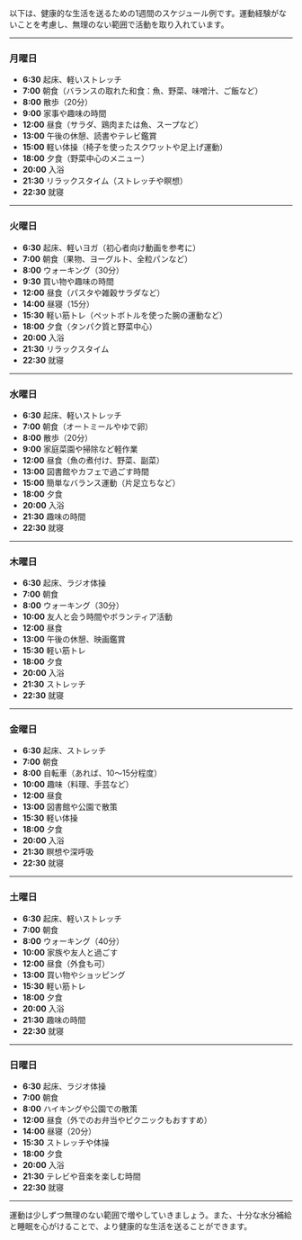 以下は、健康的な生活を送るための1週間のスケジュール例です。運動経験がないことを考慮し、無理のない範囲で活動を取り入れています。

---

### **月曜日**

- **6:30** 起床、軽いストレッチ
- **7:00** 朝食（バランスの取れた和食：魚、野菜、味噌汁、ご飯など）
- **8:00** 散歩（20分）
- **9:00** 家事や趣味の時間
- **12:00** 昼食（サラダ、鶏肉または魚、スープなど）
- **13:00** 午後の休憩、読書やテレビ鑑賞
- **15:00** 軽い体操（椅子を使ったスクワットや足上げ運動）
- **18:00** 夕食（野菜中心のメニュー）
- **20:00** 入浴
- **21:30** リラックスタイム（ストレッチや瞑想）
- **22:30** 就寝

---

### **火曜日**

- **6:30** 起床、軽いヨガ（初心者向け動画を参考に）
- **7:00** 朝食（果物、ヨーグルト、全粒パンなど）
- **8:00** ウォーキング（30分）
- **9:30** 買い物や趣味の時間
- **12:00** 昼食（パスタや雑穀サラダなど）
- **14:00** 昼寝（15分）
- **15:30** 軽い筋トレ（ペットボトルを使った腕の運動など）
- **18:00** 夕食（タンパク質と野菜中心）
- **20:00** 入浴
- **21:30** リラックスタイム
- **22:30** 就寝

---

### **水曜日**

- **6:30** 起床、軽いストレッチ
- **7:00** 朝食（オートミールやゆで卵）
- **8:00** 散歩（20分）
- **9:00** 家庭菜園や掃除など軽作業
- **12:00** 昼食（魚の煮付け、野菜、副菜）
- **13:00** 図書館やカフェで過ごす時間
- **15:00** 簡単なバランス運動（片足立ちなど）
- **18:00** 夕食
- **20:00** 入浴
- **21:30** 趣味の時間
- **22:30** 就寝

---

### **木曜日**

- **6:30** 起床、ラジオ体操
- **7:00** 朝食
- **8:00** ウォーキング（30分）
- **10:00** 友人と会う時間やボランティア活動
- **12:00** 昼食
- **13:00** 午後の休憩、映画鑑賞
- **15:30** 軽い筋トレ
- **18:00** 夕食
- **20:00** 入浴
- **21:30** ストレッチ
- **22:30** 就寝

---

### **金曜日**

- **6:30** 起床、ストレッチ
- **7:00** 朝食
- **8:00** 自転車（あれば、10〜15分程度）
- **10:00** 趣味（料理、手芸など）
- **12:00** 昼食
- **13:00** 図書館や公園で散策
- **15:30** 軽い体操
- **18:00** 夕食
- **20:00** 入浴
- **21:30** 瞑想や深呼吸
- **22:30** 就寝

---

### **土曜日**

- **6:30** 起床、軽いストレッチ
- **7:00** 朝食
- **8:00** ウォーキング（40分）
- **10:00** 家族や友人と過ごす
- **12:00** 昼食（外食も可）
- **13:00** 買い物やショッピング
- **15:30** 軽い筋トレ
- **18:00** 夕食
- **20:00** 入浴
- **21:30** 趣味の時間
- **22:30** 就寝

---

### **日曜日**

- **6:30** 起床、ラジオ体操
- **7:00** 朝食
- **8:00** ハイキングや公園での散策
- **12:00** 昼食（外でのお弁当やピクニックもおすすめ）
- **14:00** 昼寝（20分）
- **15:30** ストレッチや体操
- **18:00** 夕食
- **20:00** 入浴
- **21:30** テレビや音楽を楽しむ時間
- **22:30** 就寝

---

運動は少しずつ無理のない範囲で増やしていきましょう。また、十分な水分補給と睡眠を心がけることで、より健康的な生活を送ることができます。